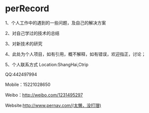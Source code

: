 # perRecord
1、个人工作中的遇到的一些问题，及自己的解决方案

2、对自己学过的技术的总结

3、对新技术的研究

4、此处为个人项目，如有引用，概不解释，如有错误，欢迎指正，讨论；

5、个人联系方式
Location:ShangHai,Ctrip

QQ:442497994 

Mobile：15221028650

Weibo：http://weibo.com/1231495297

Website:http://www.pernav.com/(太懒，没打理)
